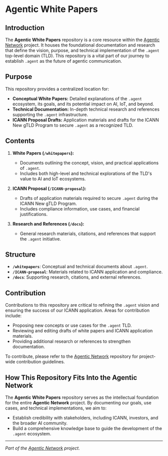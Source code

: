 # Agentic White Papers

## Introduction
The **Agentic White Papers** repository is a core resource within the [Agentic Network](https://github.com/RWN-MD/Agentic-Network.git) project. It houses the foundational documentation and research that define the vision, purpose, and technical implementation of the `.agent` top-level domain (TLD). This repository is a vital part of our journey to establish `.agent` as the future of agentic communication.

## Purpose
This repository provides a centralized location for:
- **Conceptual White Papers:** Detailed explanations of the `.agent` ecosystem, its goals, and its potential impact on AI, IoT, and beyond.
- **Technical Documentation:** In-depth technical research and references supporting the `.agent` infrastructure.
- **ICANN Proposal Drafts:** Application materials and drafts for the ICANN New gTLD Program to secure `.agent` as a recognized TLD.

## Contents
1. **White Papers (`/whitepapers`):**  
   - Documents outlining the concept, vision, and practical applications of `.agent`.  
   - Includes both high-level and technical explorations of the TLD's value to AI and IoT ecosystems.

2. **ICANN Proposal (`/ICANN-proposal`):**  
   - Drafts of application materials required to secure `.agent` during the ICANN New gTLD Program.  
   - Includes compliance information, use cases, and financial justifications.

3. **Research and References (`/docs`):**  
   - General research materials, citations, and references that support the `.agent` initiative.

## Structure
- **`/whitepapers`**: Conceptual and technical documents about `.agent`.
- **`/ICANN-proposal`**: Materials related to ICANN application and compliance.
- **`/docs`**: Supporting research, citations, and external references.

## Contribution
Contributions to this repository are critical to refining the `.agent` vision and ensuring the success of our ICANN application. Areas for contribution include:
- Proposing new concepts or use cases for the `.agent` TLD.
- Reviewing and editing drafts of white papers and ICANN application materials.
- Providing additional research or references to strengthen documentation.

To contribute, please refer to the [Agentic Network](https://github.com/RWN-MD/Agentic-Network.git) repository for project-wide contribution guidelines.

## How This Repository Fits Into the Agentic Network
The **Agentic White Papers** repository serves as the intellectual foundation for the entire **Agentic Network** project. By documenting our goals, use cases, and technical implementations, we aim to:
- Establish credibility with stakeholders, including ICANN, investors, and the broader AI community.
- Build a comprehensive knowledge base to guide the development of the `.agent` ecosystem.

---
*Part of the [Agentic Network](https://github.com/RWN-MD/Agentic-Network.git) project.*

